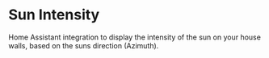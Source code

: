 # Sun Intensity
Home Assistant integration to display the intensity of the sun on your house walls, based on the suns direction (Azimuth).
